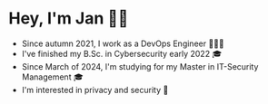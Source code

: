 # Hey, I'm Jan 👋🏻

- Since autumn 2021, I work as a DevOps Engineer 👨🏻‍💻
- I've finished my B.Sc. in Cybersecurity early 2022 🎓
- Since March of 2024, I'm studying for my Master in IT-Security Management 🎓
- I'm interested in privacy and security 🔐
